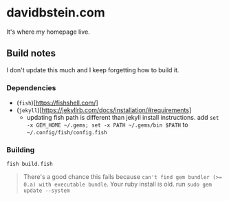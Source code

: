 # davidbstein.com

It's where my homepage live.

## Build notes

I don't update this much and I keep forgetting how to build it.

### Dependencies

 - (`fish`)[https://fishshell.com/]
 - (`jekyll`)[https://jekyllrb.com/docs/installation/#requirements]
   - updating fish path is different than jekyll install instructions. add `set -x GEM_HOME ~/.gems; set -x PATH ~/.gems/bin $PATH` to `~/.config/fish/config.fish`

### Building

 `fish build.fish`

> There's a good chance this fails because `can't find gem bundler (>= 0.a) with executable bundle`. Your ruby install is old. run `sudo gem update --system`


